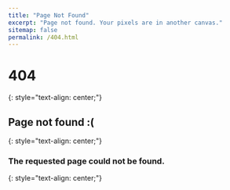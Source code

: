 ```yaml
---
title: "Page Not Found"
excerpt: "Page not found. Your pixels are in another canvas."
sitemap: false
permalink: /404.html
---
```

# 404
{: style="text-align: center;"}
## Page not found :(
{: style="text-align: center;"}
### The requested page could not be found.
{: style="text-align: center;"}